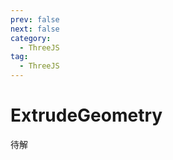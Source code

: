 ```yaml
---
prev: false
next: false
category:
  - ThreeJS
tag:
  - ThreeJS
---
```


# ExtrudeGeometry

待解

<!-- more -->
